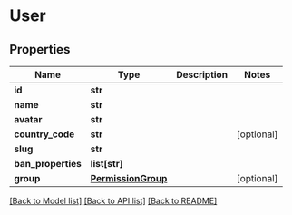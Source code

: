 # User

## Properties
Name | Type | Description | Notes
------------ | ------------- | ------------- | -------------
**id** | **str** |  | 
**name** | **str** |  | 
**avatar** | **str** |  | 
**country_code** | **str** |  | [optional] 
**slug** | **str** |  | 
**ban_properties** | **list[str]** |  | 
**group** | [**PermissionGroup**](PermissionGroup.md) |  | [optional] 

[[Back to Model list]](../README.md#documentation-for-models) [[Back to API list]](../README.md#documentation-for-api-endpoints) [[Back to README]](../README.md)

